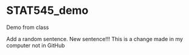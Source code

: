 # STAT545_demo
Demo from class

Add a random sentence.
New sentence!!!
This is a change made in my computer not in GitHub